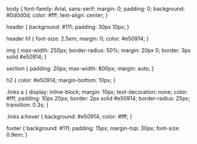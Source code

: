 body {
  font-family: Arial, sans-serif;
  margin: 0;
  padding: 0;
  background: #0d0d0d;
  color: #fff;
  text-align: center;
}

header {
  background: #111;
  padding: 30px 10px;
}

header h1 {
  font-size: 2.5em;
  margin: 0;
  color: #e50914;
}

img {
  max-width: 250px;
  border-radius: 50%;
  margin: 20px 0;
  border: 3px solid #e50914;
}

section {
  padding: 20px;
  max-width: 800px;
  margin: auto;
}

h2 {
  color: #e50914;
  margin-bottom: 10px;
}

.links a {
  display: inline-block;
  margin: 10px;
  text-decoration: none;
  color: #fff;
  padding: 10px 20px;
  border: 2px solid #e50914;
  border-radius: 25px;
  transition: 0.3s;
}

.links a:hover {
  background: #e50914;
  color: #fff;
}

footer {
  background: #111;
  padding: 15px;
  margin-top: 30px;
  font-size: 0.9em;
}
